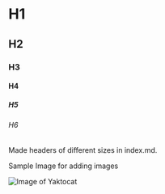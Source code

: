 # H1
## H2
### H3
#### H4
##### H5
###### H6
Made headers of different sizes in index.md.

Sample Image for adding images

![Image of Yaktocat](https://octodex.github.com/images/yaktocat.png)
